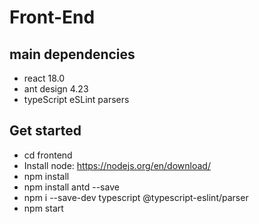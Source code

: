 # Front-End
## main dependencies
- react 18.0
- ant design 4.23
- typeScript eSLint parsers
## Get started
- cd frontend
- Install node: https://nodejs.org/en/download/
- npm install
- npm install antd --save
- npm i --save-dev typescript @typescript-eslint/parser
- npm start
